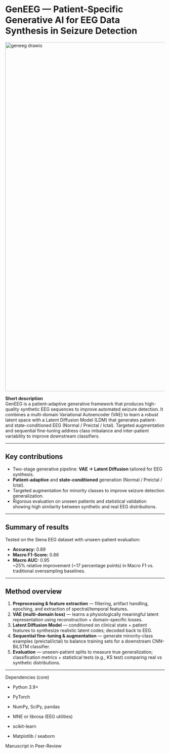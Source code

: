 # GenEEG — Patient-Specific Generative AI for EEG Data Synthesis in Seizure Detection


<img width="1383" height="1103" alt="geneeg drawio" src="https://github.com/user-attachments/assets/bf713f6b-8e31-406a-ab5f-043962bcad43" />

**Short description**  
GenEEG is a patient-adaptive generative framework that produces high-quality synthetic EEG sequences to improve automated seizure detection. It combines a multi-domain Variational Autoencoder (VAE) to learn a robust latent space with a Latent Diffusion Model (LDM) that generates patient- and state-conditioned EEG (Normal / Preictal / Ictal). Targeted augmentation and sequential fine-tuning address class imbalance and inter-patient variability to improve downstream classifiers.

---

## Key contributions
- Two-stage generative pipeline: **VAE → Latent Diffusion** tailored for EEG synthesis.  
- **Patient-adaptive** and **state-conditioned** generation (Normal / Preictal / Ictal).  
- Targeted augmentation for minority classes to improve seizure detection generalization.  
- Rigorous evaluation on unseen patients and statistical validation showing high similarity between synthetic and real EEG distributions.

---

## Summary of results
Tested on the Siena EEG dataset with unseen-patient evaluation:
- **Accuracy:** 0.89  
- **Macro F1-Score:** 0.86  
- **Macro AUC:** 0.95  
~25% relative improvement (~17 percentage points) in Macro F1 vs. traditional oversampling baselines.

---

## Method overview
1. **Preprocessing & feature extraction** — filtering, artifact handling, epoching, and extraction of spectral/temporal features.  
2. **VAE (multi-domain loss)** — learns a physiologically meaningful latent representation using reconstruction + domain-specific losses.  
3. **Latent Diffusion Model** — conditioned on clinical state + patient features to synthesize realistic latent codes; decoded back to EEG.  
4. **Sequential fine-tuning & augmentation** — generate minority-class examples (preictal/ictal) to balance training sets for a downstream CNN–BiLSTM classifier.  
5. **Evaluation** — unseen-patient splits to measure true generalization; classification metrics + statistical tests (e.g., KS test) comparing real vs synthetic distributions.

---

Dependencies (core)

- Python 3.9+

- PyTorch

- NumPy, SciPy, pandas

- MNE or librosa (EEG utilities)

- scikit-learn

- Matplotlib / seaborn

Manuscript in Peer-Review


